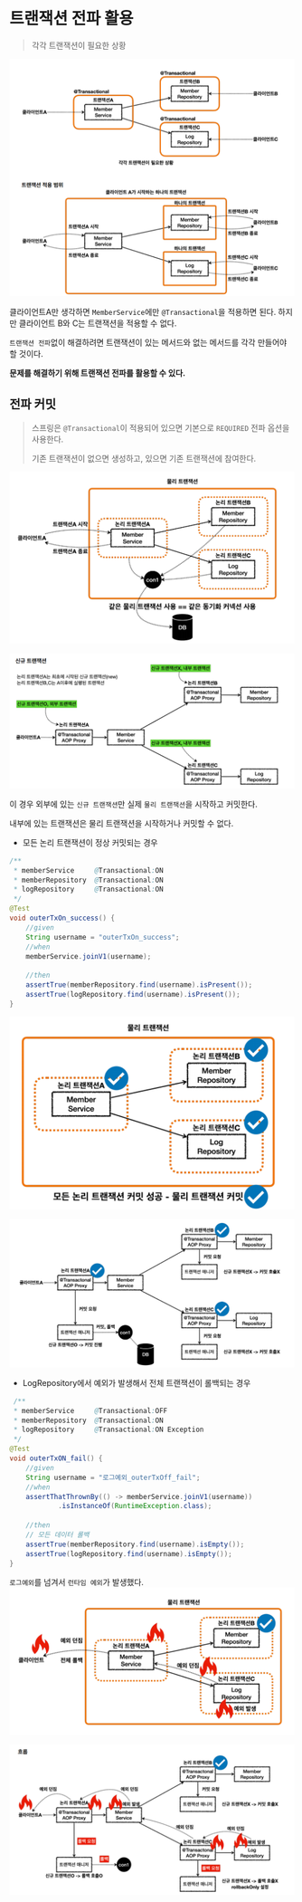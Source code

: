 # 트랜잭션 전파 활용
> 각각 트랜잭션이 필요한 상황

![img.png](image/img.png)

클라이언트A만 생각하면 `MemberService`에만 `@Transactional`을 적용하면 된다. 하지만 클라이언트 B와 C는
트랜잭션을 적용할 수 없다. 

`트랜잭션 전파`없이 해결하려면 트랜잭션이 있는 메서드와 없는 메서드를 각각 만들어야 할 것이다.

**문제를 해결하기 위해 트랜잭션 전파를 활용할 수 있다.**

## 전파 커밋
> 스프링은 `@Transactional`이 적용되어 있으면 기본으로 `REQUIRED` 전파 옵션을 사용한다.
> 
> 기존 트랜잭션이 없으면 생성하고, 있으면 기존 트랜잭션에 참여한다.

![img_1.png](image/img_1.png)

![img_2.png](image/img_2.png) 

이 경우 외부에 있는 `신규 트랜잭션`만 실제 `물리 트랜잭션`을 시작하고 커밋한다.

내부에 있는 트랜잭션은 물리 트랜잭션을 시작하거나 커밋할 수 없다.

- 모든 논리 트랜잭션이 정상 커밋되는 경우
```java
/**
 * memberService     @Transactional:ON
 * memberRepository  @Transactional:ON
 * logRepository     @Transactional:ON
 */
@Test
void outerTxOn_success() {
    //given
    String username = "outerTxOn_success";
    //when
    memberService.joinV1(username);

    //then
    assertTrue(memberRepository.find(username).isPresent());
    assertTrue(logRepository.find(username).isPresent());
}
```

![img_3.png](image/img_3.png)

![img_4.png](image/img_4.png)

- LogRepository에서 예외가 발생해서 전체 트랜잭션이 롤백되는 경우
```java
 /**
 * memberService     @Transactional:OFF
 * memberRepository  @Transactional:ON
 * logRepository     @Transactional:ON Exception
 */
@Test
void outerTxON_fail() {
    //given
    String username = "로그예외_outerTxOff_fail";
    //when
    assertThatThrownBy(() -> memberService.joinV1(username))
            .isInstanceOf(RuntimeException.class);

    //then
    // 모든 데이터 롤백
    assertTrue(memberRepository.find(username).isEmpty());
    assertTrue(logRepository.find(username).isEmpty());
}
```
`로그예외`를 넘겨서 `런타임 예외`가 발생했다.
![img_5.png](image/img_5.png)

![img_6.png](image/img_6.png)